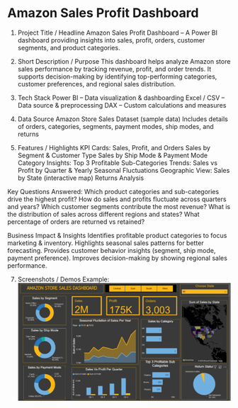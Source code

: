 # Amazon Sales Profit Dashboard
1. Project Title / Headline
Amazon Sales Profit Dashboard – A Power BI dashboard providing insights into sales, profit, orders, customer segments, and product categories.

2. Short Description / Purpose
This dashboard helps analyze Amazon store sales performance by tracking revenue, profit, and order trends. It supports decision-making by identifying top-performing categories, customer preferences, and regional sales distribution.

3. Tech Stack
Power BI – Data visualization & dashboarding
Excel / CSV – Data source & preprocessing
DAX – Custom calculations and measures

4. Data Source
Amazon Store Sales Dataset (sample data)
Includes details of orders, categories, segments, payment modes, ship modes, and returns

5. Features / Highlights
 KPI Cards: Sales, Profit, and Orders
 Sales by Segment & Customer Type
 Sales by Ship Mode & Payment Mode
 Category Insights: Top 3 Profitable Sub-Categories
 Trends: Sales vs Profit by Quarter & Yearly Seasonal Fluctuations
 Geographic View: Sales by State (interactive map)
 Returns Analysis

Key Questions Answered:
Which product categories and sub-categories drive the highest profit?
How do sales and profits fluctuate across quarters and years?
Which customer segments contribute the most revenue?
What is the distribution of sales across different regions and states?
What percentage of orders are returned vs retained?

Business Impact & Insights
Identifies profitable product categories to focus marketing & inventory.
Highlights seasonal sales patterns for better forecasting.
Provides customer behavior insights (segment, ship mode, payment preference).
Improves decision-making by showing regional sales performance.

7. Screenshots / Demos
Example:![Dashboard Preview]( https://github.com/Chopra-14/dashboard/blob/main/Snapshot_of_the_Dashboard.png)
 
